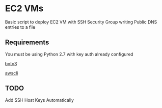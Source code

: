 EC2 VMs
===============

Basic script to deploy EC2 VM with SSH Security Group writing Public DNS entries to a file


Requirements
------------

You must be using Python 2.7 with key auth already configured


[boto3](https://boto3.amazonaws.com/v1/documentation/api/latest/index.html)


[awscli](https://pypi.org/project/awscli)



TODO
------------
Add SSH Host Keys Automatically
